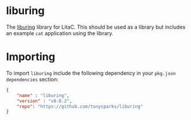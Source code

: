 liburing
==

The [liburing](https://github.com/axboe/liburing) library for LitaC.  This should be used as a library but includes an example `cat` application using the library.

Importing
==
To import `liburing` include the following dependency in your `pkg.json` `dependencies` section:

```json
{
    "name" : "liburing",
    "version" : "v0.0.2",
    "repo": "https://github.com/tonysparks/liburing"
}
```